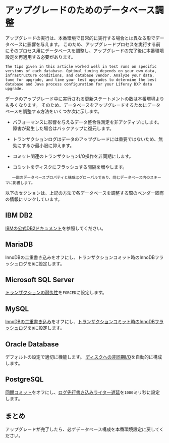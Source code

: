 # アップグレードのためのデータベース調整

アップグレードの実行は、本番環境で日常的に実行する場合とは異なる形でデータベースに影響を与えます。 このため、アップグレードプロセスを実行する前にそのプロセス用にデータベースを調整し、アップグレードの完了後に本番環境設定を再適用する必要があります。

```note::
The tips given in this article worked well in test runs on specific versions of each database. Optimal tuning depends on your own data, infrastructure conditions, and database vendor. Analyze your data, tune for upgrade, and time your test upgrades to determine the best database and Java process configuration for your Liferay DXP data upgrade.
```

データのアップグレード中に実行される更新ステートメントの数は本番環境よりも多くなります。 そのため、データベースをアップグレードするためにデータベースを調整する方法をいくつか次に示します。

* パフォーマンスに影響を与えるデータ整合性測定を非アクティブにします。 障害が発生した場合はバックアップに復元します。

* トランザクションログはデータのアップグレードには重要ではないため、無効にするか最小限に抑えます。

* コミット関連のトランザクションI/O操作を非同期にします。

* コミットをディスクにフラッシュする間隔を増やします。

```warning::
   一部のデータベースプロパティと構成はグローバルであり、同じデータベース内のスキーマに影響します。
```

以下のセクションは、上記の方法で各データベースを調整する際のベンダー固有の情報にリンクしています。

## IBM DB2

[IBMの公式DB2ドキュメント](https://www.ibm.com/support/pages/db2-database-product-documentation-4)を参照してください。

## MariaDB

InnoDBの二重書き込みをオフにし、トランザクションコミット時のInnoDBフラッシュログを`0`に設定します。

## Microsoft SQL Server

[トランザクションの耐久性](https://docs.microsoft.com/en-us/sql/relational-databases/logs/control-transaction-durability)を`FORCED`に設定します。

## MySQL

[InnoDBの二重書き込み](https://dev.mysql.com/doc/refman/5.7/en/innodb-parameters.html#sysvar_innodb_doublewrite)をオフにし、[トランザクションコミット時のInnoDBフラッシュログ](https://dev.mysql.com/doc/refman/5.7/en/innodb-parameters.html#sysvar_innodb_flush_log_at_trx_commit)を`0`に設定します。

## Oracle Database

デフォルトの設定で適切に機能します。 [ディスクへの非同期I/O](https://docs.oracle.com/database/121/REFRN/GUID-FD8D1BD2-0F85-4844-ABE7-57B4F77D1608.htm#REFRN10048)を自動的に構成します。

## PostgreSQL

[同期コミット](https://www.postgresql.org/docs/10/wal-async-commit.html)をオフにし、[ログ先行書き込みライター遅延](https://www.postgresql.org/docs/10/wal-async-commit.html)を`1000`ミリ秒に設定します。

## まとめ

アップグレードが完了したら、必ずデータベース構成を本番環境設定に戻してください。
